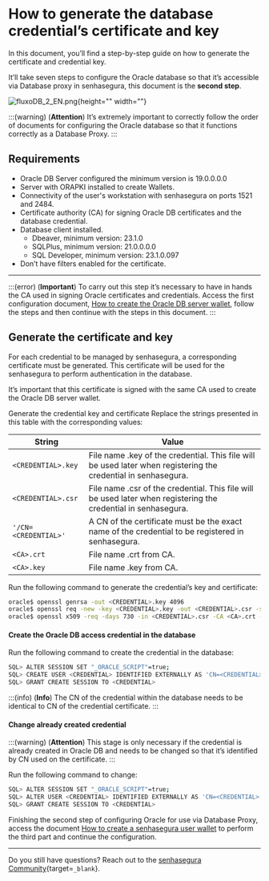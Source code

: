 # How to generate the database credential’s certificate and key

In this document, you’ll find a step-by-step guide on how to generate the certificate and credential key.

It’ll take seven steps to configure the Oracle database so that it’s accessible via Database proxy in senhasegura, this document is the **second step**.

![fluxoDB_2_EN.png](https://cdn.document360.io/5a1d58df-64ce-42a2-8b23-688477d32f33/Images/Documentation/fluxoDB_2_EN.png){height="" width=""}

:::(warning) (**Attention**)
It’s extremely important to correctly follow the order of documents for configuring the Oracle database so that it functions correctly as a Database Proxy.
:::

## Requirements

* Oracle DB Server configured the minimum version is 19.0.0.0.0
* Server with ORAPKI installed to create Wallets.
* Connectivity of the user's workstation with senhasegura on ports 1521 and 2484.
* Certificate authority  (CA) for signing Oracle DB certificates and the database credential.
* Database client installed.
    * Dbeaver, minimum version: 23.1.0
    * SQLPlus, minimum version: 21.0.0.0.0
    * SQL Developer, minimum version: 23.1.0.097
* Don’t have filters enabled for the certificate.

---
:::(error) (**Important**)
To carry out this step it’s necessary to have in hands the CA used in signing Oracle certificates and credentials. Access the first configuration document, [How to create the Oracle DB server wallet](/v3-32/docs/pam-session-how-to-create-the-oracle-db-server-wallet), follow the steps and then continue with the steps in this document.
:::

## Generate the certificate and key
For each credential to be managed by senhasegura, a corresponding certificate must be generated. This certificate will be used for the senhasegura to perform authentication in the database.

It’s important that this certificate is signed with the same CA used to create the Oracle DB server wallet.

Generate the credential key and certificate
Replace the strings presented in this table with the corresponding values:

**String**|**Value**
---|---
`<CREDENTIAL>.key`|File name .key of the credential. This file will be used later when registering the credential in senhasegura.
`<CREDENTIAL>.csr`|File name .csr of the credential. This file will be used later when registering the credential in senhasegura.
`'/CN=<CREDENTIAL>'`|A CN of the certificate must be the exact name of the credential to be registered in senhasegura.
`<CA>.crt`|File name .crt from CA.
`<CA>.key`|File name .key from CA.

Run the following command to generate the credential’s key and certificate:
```bash
oracle$ openssl genrsa -out <CREDENTIAL>.key 4096
oracle$ openssl req -new -key <CREDENTIAL>.key -out <CREDENTIAL>.csr -subj '/CN=<CREDENTIAL>'
oracle$ openssl x509 -req -days 730 -in <CREDENTIAL>.csr -CA <CA>.crt -CAkey <CA>.key -set_serial 01 -out <CREDENTIAL>.crt
```

#### Create the Oracle DB access credential in the database

Run the following command to create the credential in the database:
```bash
SQL> ALTER SESSION SET "_ORACLE_SCRIPT"=true;
SQL> CREATE USER <CREDENTIAL> IDENTIFIED EXTERNALLY AS 'CN=<CREDENTIAL>'
SQL> GRANT CREATE SESSION TO <CREDENTIAL>
```
:::(info) (**Info**)
The CN of the credential within the database needs to be identical to CN of the credential certificate.
:::

#### Change already created credential

:::(warning) (**Attention**)
This stage is only necessary if the credential is already created in Oracle DB and needs to be changed so that it’s identified by CN used on the certificate.
:::

Run the following command to change:
```bash
SQL> ALTER SESSION SET "_ORACLE_SCRIPT"=true;
SQL> ALTER USER <CREDENTIAL> IDENTIFIED EXTERNALLY AS 'CN=<CREDENTIAL>'
SQL> GRANT CREATE SESSION TO <CREDENTIAL>
```

Finishing the second step of configuring Oracle for use via Database Proxy, access the document [How to create a senhasegura user wallet](/v3-32/docs/how-to-create-a-senhasegura-user-wallet) to perform the third part and continue the configuration.

---
Do you still have questions? Reach out to the [senhasegura Community](https://community.senhasegura.io/){target=`_blank`}.